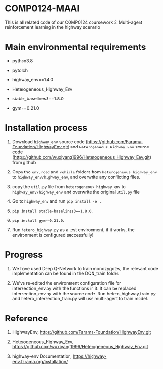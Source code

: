 # COMP0124-MAAI
This is all related code of our COMP0124 coursework 3: Multi-agent reinforcement learning in the highway scenario

# Main environmental requirements

- python3.8

- pytorch

- highway_env==1.4.0

- Heterogeneous_Highway_Env

- stable_baselines3==1.8.0

- gym==0.21.0

# Installation process

1. Download `highway_env` source code (https://github.com/Farama-Foundation/HighwayEnv.git) and `Heterogeneous_Highway_Env` source code (https://github.com/wuxiyang1996/Heterogeneous_Highway_Env.git) from github

2. Copy the `env`, `road` and `vehicle` folders from `heterogeneous_highway_env` to `highway_env/highway_env`, and overwrite any conflicting files.

3. copy the `util.py` file from `heterogeneous_highway_env` to `highway_env/highway_env` and overwrite the original `util.py` file.

4. Go to `highway_env` and run `pip install -e . `

5. `pip install stable-baselines3==1.8.0`.

6. `pip install gym==0.21.0`.

7. Run `hetero_highway.py` as a test environment, if it works, the environment is configured successfully!

# Progress

1. We have used Deep Q-Network to train monozygotes, the relevant code implementation can be found in the DQN_train folder.

2. We've re-edited the environment configuration file for intersection_env.py with the functions in it. It can be replaced intersection_env.py with the source code. Run hetero_highway_train.py and hetero_intersection_train.py will use multi-agent to train model.

# Reference

1. HighwayEnv, https://github.com/Farama-Foundation/HighwayEnv.git

2. Heterogeneous_Highway_Env, https://github.com/wuxiyang1996/Heterogeneous_Highway_Env.git

3. highway-env Documentation, https://highway-env.farama.org/installation/